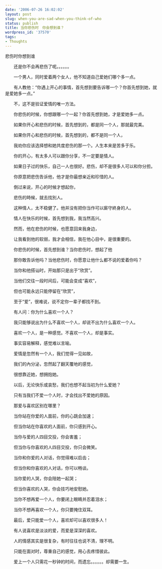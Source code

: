 ```yaml
---
date: '2006-07-26 16:02:02'
layout: post
slug: when-you-are-sad-when-you-think-of-who
status: publish
title: 当你悲伤时　你会想到谁？
wordpress_id: '37570'
tags:
- Thoughts
---
```


悲伤时你想到谁  
  
　　还是你不会再悲伤了呢。。。。。。  
  
　　一个男人，同时爱着两个女人，他不知道自己爱她们哪个多一点。  
  
　　有人教他：“你遇上开心的事情，首先想到要告诉哪一个？你首先想到她，就是爱她多一点。”  
  
　　不，这不是验证爱情的唯一方法。  
  
　　你悲伤的时候，你想跟哪一个一起？你首先想到她，才是爱她多一点。  
  
　　如果你开心和悲伤的时候，首先想到的，都是同一个人，那就最完美。  
  
　　如果你开心和悲伤的时候，首先想到的，都不是同一个人，  
  
　　我劝你应该选择想和她共度悲伤的那一个。人生本来是苦多于乐。  
  
　　你的开心，有太多人可以跟你分享，不一定要是情人。  
  
　　如果日子过的快乐，自己一人也很好。悲伤，却不是很多人可以和你分担。  
  
　　你原意把悲伤告诉他，他才是你最想亲近和珍惜的人。  
  
　　倒过来说，开心的时候才想起你，  
  
　　悲伤的時候，就去找別人。  
  
　　这种情人，太不稳健了。他并没有把你当作可以廝守終身的人。  
  
　　情人在快乐的时候，首先想到我，我当然高兴。  
  
　　然而，他在悲伤的时候，也愿意回来我身边，  
  
　　让我看到他的软弱，我才会相信，我在他心目中，是很重要的。  
  
　　你悲伤的时候，首先想到谁？当你悲伤时，想起了他  
  
　　那你敢告诉他吗？当他悲伤时，你愿意让他什么都不说的爱着你吗？  
  
　　当你和他搭讪时，开始那只是出于“欣赏”。  
  
　　当他们交往一段时间后，可能会变成“喜欢”，  
  
　　但也可能永远只能停留在“欣赏”，  
  
　　至于“爱”，很难说，说不定你一辈子都找不到。  
  
　　有人问：你为什么喜欢一个人？  
  
　　我只能够说出为什么不喜欢一个人，却说不出为什么喜欢一个人。  
  
　　喜欢一个人，是一种感觉。不喜欢一个人，却是事实。  
  
　　事实容易解释，感觉难以言喻。  
  
　　爱情是忽然有一个人，我们觉得一见如故，  
  
　　我们的內分泌，忽然起了翻天覆地的感觉，  
  
　　很想靠近她，想拥抱她。  
  
　　以后，无论快乐或哀愁，我们也想不起当初为什么爱她？  
  
　　只有当我们不爱一个人时，才会找出不爱她的原因。  
  
　　那爱与喜欢区别在哪里？  
  
　　当你站在你爱的人面前，你的心跳会加速；  
  
　　但当你站在你喜欢的人面前，你只感到开心。  
  
　　当你与爱的人四目交投，你会害羞；  
  
　　但当你与你喜欢的人四目交投，你只会微笑。  
  
　　当你和你爱的人对话，你觉得难以启齿；  
  
　　但当你和你喜欢的人对话，你可以畅谈。  
  
　　当你爱的人哭，你会陪她一起哭；  
  
　　但当你喜欢的人哭，你会技巧地安慰她。  
  
　　当你不想再爱一个人，你要闭上眼睛并忍着泪水；  
  
　　当你不想再喜欢一个人，你只要掩住双耳。  
  
　　最后，爱只能爱一个人，喜欢却可以喜欢很多人！  
  
　　有人说喜欢是淡淡的爱，而爱是深深的喜欢。  
  
　　人的情感其实是很复杂，有时往往也说不清，理不明。  
  
　　只能在面对时，尊重自己的感觉，用心去疼惜彼此。  
  
　　爱上一个人只需花一秒钟的时间，而遗忘。。。。。。却需要一生。
